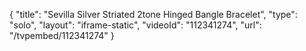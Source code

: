 {
    "title": "Sevilla Silver Striated 2tone Hinged Bangle Bracelet",
    "type": "solo",
    "layout": "iframe-static",
    "videoId": "112341274",
    "url": "\/tvpembed\/112341274"
}